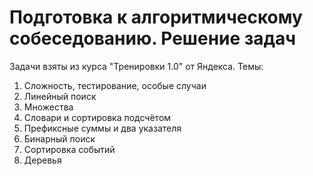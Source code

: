 # Подготовка к алгоритмическому собеседованию. Решение задач

Задачи взяты из курса "Тренировки 1.0" от Яндекса.
Темы:
1. Сложность, тестирование, особые случаи
2. Линейный поиск
3. Множества
4. Словари и сортировка подсчётом
5. Префиксные суммы и два указателя
6. Бинарный поиск
7. Сортировка событий
8. Деревья

